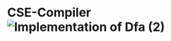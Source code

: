 # CSE-Compiler![Implementation of Dfa (2)](https://github.com/Vrijeshwar/CSE-Compiler/assets/114377963/1303c0ee-21f5-4fee-8d08-6b03ff998e1f)
